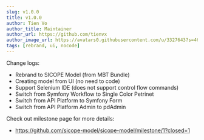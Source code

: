```yaml
---
slug: v1.0.0
title: v1.0.0
author: Tien Vo
author_title: Maintainer
author_url: https://github.com/tienvx
author_image_url: https://avatars0.githubusercontent.com/u/3327643?s=460&v=4
tags: [rebrand, ui, nocode]
---
```


Change logs:
* Rebrand to SICOPE Model (from MBT Bundle)
* Creating model from UI (no need to code)
* Support Selenium IDE (does not support control flow commands)
* Switch from Symfony Workflow to Single Color Petrinet
* Switch from API Platform to Symfony Form
* Switch from API Platform Admin to pdAdmin

Check out milestone page for more details:
* https://github.com/sicope-model/sicope-model/milestone/1?closed=1
